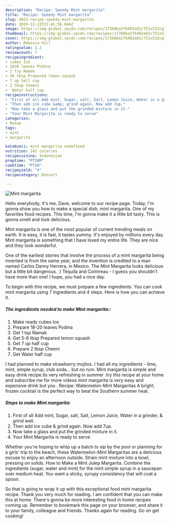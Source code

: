 ```yaml
---
description: "Recipe: Speedy Mint margarita"
title: "Recipe: Speedy Mint margarita"
slug: 4023-recipe-speedy-mint-margarita
date: 2019-12-23T21:41:56.044Z
image: https://img-global.cpcdn.com/recipes/17368ba2f6402a83/751x532cq70/mint-margarita-recipe-main-photo.jpg
thumbnail: https://img-global.cpcdn.com/recipes/17368ba2f6402a83/751x532cq70/mint-margarita-recipe-main-photo.jpg
cover: https://img-global.cpcdn.com/recipes/17368ba2f6402a83/751x532cq70/mint-margarita-recipe-main-photo.jpg
author: Rebecca Hill
ratingvalue: 3.2
reviewcount: 7
recipeingredient:
- cubes Ice
- 1820 leaves Podina
- 1 tsp Namak
- 56 tbsp Prepared lemon squash
- 7 up half cup
- 2 tbsp Cheeni
-  Water half cup
recipeinstructions:
- "First of all Add mint, Sugar, salt, Salt, Lemon Juice, Water in a grinder, &amp; grind well."
- "Then add ice cube &amp; grind again. Now add 7up."
- "Now take a glass and put the grinded mixture in it."
- "Your Mint Margarita is ready to serve"
categories:
- Resep
tags:
- mint
- margarita

katakunci: mint margarita undefined
nutrition: 242 calories
recipecuisine: Indonesian
preptime: "PT20M"
cooktime: "PT2H"
recipeyield: "4"
recipecategory: Dessert

---
```



![Mint margarita](https://img-global.cpcdn.com/recipes/17368ba2f6402a83/751x532cq70/mint-margarita-recipe-main-photo.jpg)

Hello everybody, it's me, Dave, welcome to our recipe page. Today, I'm gonna show you how to make a special dish, mint margarita. One of my favorites food recipes. This time, I'm gonna make it a little bit tasty. This is gonna smell and look delicious.

Mint margarita is one of the most popular of current trending meals on earth. It is easy, it is fast, it tastes yummy. It's enjoyed by millions every day. Mint margarita is something that I have loved my entire life. They are nice and they look wonderful.

One of the earliest stories that involve the process of a mint margarita being invented is from the same year, and the invention is credited to a man named Carlos Danny Herrera, in Mexico. The Mint Margarita looks delicious but a little bit dangerous. :) Tequila and Cointreau - I guess you shouldn&#39;t have more than one! I hope, you had a nice day.


To begin with this recipe, we must prepare a few ingredients. You can cook mint margarita using 7 ingredients and 4 steps. Here is how you can achieve it.

##### The ingredients needed to make Mint margarita::

1. Make ready cubes Ice
1. Prepare 18-20 leaves Podina
1. Get 1 tsp Namak
1. Get 5-6 tbsp Prepared lemon squash
1. Get 7 up half cup
1. Prepare 2 tbsp Cheeni
1. Get  Water half cup


I had planned to make strawberry mojitos. I had all my ingredients - lime, mint, simple syrup, club soda… but no rum. Mint margarita is simple and easy drink recipe.its very refreshing in summer .try this recipe at your home and subscribe me for more videos mint margarita is very easy and expensive drink but you . Recipe: Watermelon-Mint Margaritas A bright, frozen cocktail is the perfect way to beat the Southern summer heat. 

##### Steps to make Mint margarita:

1. First of all Add mint, Sugar, salt, Salt, Lemon Juice, Water in a grinder, &amp; grind well.
1. Then add ice cube &amp; grind again. Now add 7up.
1. Now take a glass and put the grinded mixture in it.
1. Your Mint Margarita is ready to serve


Whether you&#39;re hoping to whip up a batch to sip by the pool or planning for a girls&#39; trip to the beach, these Watermelon-Mint Margaritas are a delicious excuse to enjoy an afternoon outside. Strain mint mixture into a bowl, pressing on solids. How to Make a Mint Julep Margarita. Combine the ingredients (sugar, water and mint) for the mint simple syrup in a saucepan over medium heat. You want a sticky, syrupy consistency that will coat a spoon. 

So that is going to wrap it up with this exceptional food mint margarita recipe. Thank you very much for reading. I am confident that you can make this at home. There's gonna be more interesting food in home recipes coming up. Remember to bookmark this page on your browser, and share it to your family, colleague and friends. Thanks again for reading. Go on get cooking!
